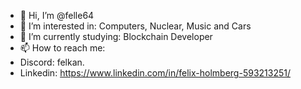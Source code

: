 - 👋 Hi, I’m @felle64
- 👀 I’m interested in: Computers, Nuclear, Music and Cars
- 🌱 I’m currently studying: Blockchain Developer
- 📫 How to reach me:
- Discord: felkan.
- Linkedin: https://www.linkedin.com/in/felix-holmberg-593213251/


